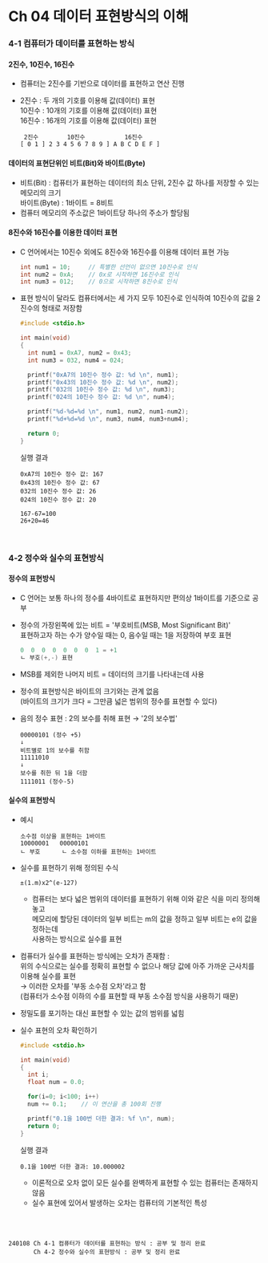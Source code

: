 # Ch 04 데이터 표현방식의 이해

### 4-1 컴퓨터가 데이터를 표현하는 방식

#### 2진수, 10진수, 16진수

- 컴퓨터는 2진수를 기반으로 데이터를 표현하고 연산 진행
- 2진수 : 두 개의 기호를 이용해 값(데이터) 표현 <br>
  10진수 : 10개의 기호를 이용해 값(데이터) 표현 <br>
  16진수 : 16개의 기호를 이용해 값(데이터) 표현

  ```
   2진수        10진수           16진수
  [ 0 1 ] 2 3 4 5 6 7 8 9 ] A B C D E F ]
  ```

#### 데이터의 표현단위인 비트(Bit)와 바이트(Byte)

- 비트(Bit) : 컴퓨터가 표현하는 데이터의 최소 단위, 2진수 값 하나를 저장할 수 있는 메모리의 크기 <br>
  바이트(Byte) : 1바이트 = 8비트
- 컴퓨터 메모리의 주소값은 1바이트당 하나의 주소가 할당됨

#### 8진수와 16진수를 이용한 데이터 표현

- C 언어에서는 10진수 외에도 8진수와 16진수를 이용해 데이터 표현 가능

  ```.c
  int num1 = 10;     // 특별한 선언이 없으면 10진수로 인식
  int num2 = 0xA;    // 0x로 시작하면 16진수로 인식
  int num3 = 012;    // 0으로 시작하면 8진수로 인식
  ```
- 표현 방식이 달라도 컴퓨터에서는 세 가지 모두 10진수로 인식하여 10진수의 값을 2진수의 형태로 저장함

  ```.c
  #include <stdio.h>

  int main(void)
  {
    int num1 = 0xA7, num2 = 0x43;
    int num3 = 032, num4 = 024;

    printf("0xA7의 10진수 정수 값: %d \n", num1);
    printf("0x43의 10진수 정수 값: %d \n", num2);
    printf("032의 10진수 정수 값: %d \n", num3);
    printf("024의 10진수 정수 값: %d \n", num4);

    printf("%d-%d=%d \n", num1, num2, num1-num2);
    printf("%d+%d=%d \n", num3, num4, num3+num4);

    return 0;
  }
  ```
  실행 결과
  ```
  0xA7의 10진수 정수 값: 167
  0x43의 10진수 정수 값: 67
  032의 10진수 정수 값: 26
  024의 10진수 정수 값: 20

  167-67=100
  26+20=46
  ```

<br>

### 4-2 정수와 실수의 표현방식

#### 정수의 표현방식

- C 언어는 보통 하나의 정수를 4바이트로 표현하지만 편의상 1바이트를 기준으로 공부
- 정수의 가장왼쪽에 있는 비트 = '부호비트(MSB, Most Significant Bit)' <br>
  표현하고자 하는 수가 양수일 때는 0, 음수일 때는 1을 저장하여 부호 표현

  ```.c
  0  0  0  0  0  0  0  1 = +1
  ㄴ 부호(+,-) 표현
  ```
- MSB를 제외한 나머지 비트 = 데이터의 크기를 나타내는데 사용
- 정수의 표현방식은 바이트의 크기와는 관계 없음 <br>
  (바이트의 크기가 크다 = 그만큼 넓은 범위의 정수를 표현할 수 있다)
- 음의 정수 표현 : 2의 보수를 취해 표현 → '2의 보수법'

  ```
  00000101 (정수 +5)
  ↓
  비트별로 1의 보수를 취함
  11111010
  ↓
  보수를 취한 뒤 1을 더함
  1111011 (정수-5)
  ```

#### 실수의 표현방식

- 예시

  ```
  소수점 이상을 표현하는 1바이트
  10000001   00000101
  ㄴ 부호      ㄴ 소수점 이하를 표현하는 1바이트 
  ```
- 실수를 표현하기 위해 정의된 수식

  ```
  ±(1.m)x2^(e-127)
  ```
  - 컴퓨터는 보다 넓은 범위의 데이터를 표현하기 위해 이와 같은 식을 미리 정의해놓고 <br>
    메모리에 할당된 데이터의 일부 비트는 m의 값을 정하고 일부 비트는 e의 값을 정하는데 <br>
    사용하는 방식으로 실수를 표현
- 컴퓨터가 실수를 표현하는 방식에는 오차가 존재함 : <br>
  위의 수식으로는 실수를 정확히 표현할 수 없으나 해당 값에 아주 가까운 근사치를 이용해 실수를 표현 <br>
  → 이러한 오차를 '부동 소수점 오차'라고 함 <br>
  (컴퓨터가 소수점 이하의 수를 표현할 때 부동 소수점 방식을 사용하기 때문)
- 정밀도를 포기하는 대신 표현할 수 있는 값의 범위를 넓힘
- 실수 표현의 오차 확인하기

  ```.c
  #include <stdio.h>

  int main(void)
  {
    int i;
    float num = 0.0;

    for(i=0; i<100; i++)
    num += 0.1;    // 이 연산을 총 100회 진행

    printf("0.1을 100번 더한 결과: %f \n", num);
    return 0;
  }
  ```
  실행 결과
  ```
  0.1을 100번 더한 결과: 10.000002
  ```
  - 이론적으로 오차 없이 모든 실수를 완벽하게 표현할 수 있는 컴퓨터는 존재하지 않음
  - 실수 표현에 있어서 발생하는 오차는 컴퓨터의 기본적인 특성


<br>
<br>


```
240108 Ch 4-1 컴퓨터가 데이터를 표현하는 방식 : 공부 및 정리 완료
       Ch 4-2 정수와 실수의 표현방식 : 공부 및 정리 완료
```
